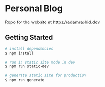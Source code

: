 # Personal Blog

Repo for the website at https://adamrashid.dev
## Getting Started

```bash
# install dependencies
$ npm install

# run in static site mode in dev
$ npm run static-dev

# generate static site for production
$ npm run generate
```
